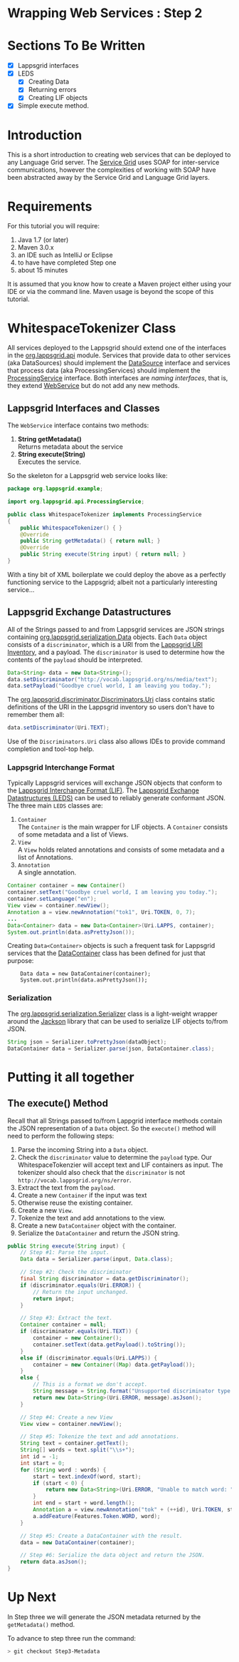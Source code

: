 Wrapping Web Services : Step 2
=====================

# Sections To Be Written

 - [x] Lappsgrid interfaces
 - [x] LEDS
   - [x] Creating Data
   - [x] Returning errors
   - [x] Creating LIF objects
 - [x] Simple execute method.   

# Introduction

This is a short introduction to creating web services that can be deployed to
any Language Grid server.  The [Service Grid](http://servicegrid.net/en/index.html) uses
SOAP for inter-service communications, however the complexities of working with SOAP
have been abstracted away by the Service Grid and Language Grid layers.

# Requirements

For this tutorial you will require:

1. Java 1.7 (or later)
1. Maven 3.0.x
1. an IDE such as IntelliJ or Eclipse
1. to have have completed Step one
1. about 15 minutes

It is assumed that you know how to create a Maven project either using your IDE or via
the command line.  Maven usage is beyond the scope of this tutorial.

# WhitespaceTokenizer Class

All services deployed to the Lappsgrid should extend one of the interfaces in the
[org.lappsgrid.api](https://lapps.github.io/org.lappsgrid.api) module.  Services that provide
data to other services (aka DataSources) should implement the [DataSource](http://lapps.github.io/org.lappsgrid.api/index.html?org/lappsgrid/api/DataSource.html) 
interface and services that process data (aka ProcessingServices) should implement the
[ProcessingService](http://lapps.github.io/org.lappsgrid.api/index.html?org/lappsgrid/api/ProcessingService.html)
interface.  Both interfaces are *naming interfaces*, that is, they extend [WebService](http://lapps.github.io/org.lappsgrid.api/index.html?org/lappsgrid/api/WebService.html)
but do not add any new methods.

## Lappsgrid Interfaces and Classes

The `WebService` interface contains two methods:

1. **String getMetadata()**<br/>
Returns metadata about the service
1. **String execute(String)**<br/>
Executes the service.

So the skeleton for a Lappsgrid web service looks like:

```java
package org.lappsgrid.example;

import org.lappsgrid.api.ProcessingService;

public class WhitespaceTokenizer implements ProcessingService
{
	public WhitespaceTokenizer() { }
	@Override
	public String getMetadata() { return null; }
	@Override
	public String execute(String input) { return null; }
}
```

With a tiny bit of XML boilerplate we could deploy the above as a perfectly functioning
service to the Lappsgrid; albeit not a particularly interesting service...


## Lappsgrid Exchange Datastructures

All of the Strings passed to and from Lappsgrid services are JSON strings containing
[org.lappsgrid.serialization.Data](http://lapps.github.io/org.lappsgrid.serialization/index.html?org/lappsgrid/serialization/Data.html)
objects.  Each `Data` object consists of a `discriminator`, which is a URI from the
[Lappsgrid URI Inventory](http://vocab.lappsgrid.org/discriminators.html), and a payload.
The `discriminator` is used to determine how the contents of the `payload` should be
interpreted.  

```java
Data<String> data = new Data<String>();
data.setDiscriminator("http://vocab.lappsgrid.org/ns/media/text");
data.setPayload("Goodbye cruel world, I am leaving you today.");
```

The
[org.lappsgrid.discriminator.Discriminators.Uri](http://lapps.github.io/org.lappsgrid.discriminator/index.html?org/lappsgrid/discriminator/Discriminators.html) 
class contains static definitions of the URI in the Lappsgrid inventory so users don't 
have to remember them all:

```java
data.setDiscriminator(Uri.TEXT);
```

Use of the `Discriminators.Uri` class also allows IDEs to provide command completion and
tool-top help.

### Lappsgrid Interchange Format

Typically Lappsgrid services will exchange JSON objects that conform to the [Lappsgrid Interchange
Format (LIF)](http://vocab.lappsgrid.org/schema/lif-schema.json). The [Lappsgrid Exchange Datastructures (LEDS)](http://github.com/lapps/org.lappsgrid.serialization)
can be used to reliably generate conformant JSON.  The three main `LEDS` classes are:

1. `Container`<br/>
The `Container` is the main wrapper for LIF objects.  A `Container` consists of some 
metadata and a list of Views.
1. `View`<br/>
A `View` holds related annotations and consists of some metadata and a list of Annotations.
1. `Annotation`<br/>
A single annotation.


```java
Container container = new Container()
container.setText("Goodbye cruel world, I am leaving you today.");
container.setLanguage("en");
View view = container.newView();
Annotation a = view.newAnnotation("tok1", Uri.TOKEN, 0, 7);
...
Data<Container> data = new Data<Container>(Uri.LAPPS, container);
System.out.println(data.asPrettyJson());
```

Creating `Data<Container>` objects is such a frequent task for Lappsgrid services
that the [DataContainer](http://lapps.github.io/org.lappsgrid.serialization/index.html?org/lappsgrid/serialization/DataContainer.html)
 class has been defined for just that purpose:

```
	Data data = new DataContainer(container);
	System.out.println(data.asPrettyJson());
```
### Serialization

The [org.lappsgrid.serialization.Serializer](http://lapps.github.io/org.lappsgrid.serialization/index.html?org/lappsgrid/serialization/Serializer.html)
class is a light-weight wrapper around the [Jackson](https://github.org/FasterXML/Jackson) 
library that can be used to serialize LIF objects to/from JSON.

```java
String json = Serializer.toPrettyJson(dataObject);
DataContainer data = Serializer.parse(json, DataContainer.class);
```

# Putting it all together

## The execute() Method

Recall that all Strings passed to/from Lappgrid interface methods contain the JSON
representation of a `Data` object.  So the `execute()` method will need to perform the 
following steps:

1. Parse the incoming String into a `Data` object.
1. Check the `discriminator` value to determine the `payload` type.  Our WhitespaceTokenzier
will accept text and LIF containers as input.  The tokenizer should also check that
the `discriminator` is not `http://vocab.lappsgrid.org/ns/error`.
1. Extract the text from the `payload`.
  1. Create a new `Container` if the input was text
  1. Otherwise reuse the existing container.
1. Create a new `View`.
1. Tokenize the text and add annotations to the view.
1. Create a new `DataContainer` object with the container.
1. Serialize the `DataContainer` and return the JSON string.

```java
public String execute(String input) {
	// Step #1: Parse the input.
	Data data = Serializer.parse(input, Data.class);

	// Step #2: Check the discriminator
	final String discriminator = data.getDiscriminator();
	if (discriminator.equals(Uri.ERROR)) {
		// Return the input unchanged.
		return input;
	}

	// Step #3: Extract the text.
	Container container = null;
	if (discriminator.equals(Uri.TEXT)) {
		container = new Container();
		container.setText(data.getPayload().toString());
	}
	else if (discriminator.equals(Uri.LAPPS)) {
		container = new Container((Map) data.getPayload());
	}
	else {
		// This is a format we don't accept.
		String message = String.format("Unsupported discriminator type: %s", discriminator);
		return new Data<String>(Uri.ERROR, message).asJson();
	}

	// Step #4: Create a new View
	View view = container.newView();

	// Step #5: Tokenize the text and add annotations.
	String text = container.getText();
	String[] words = text.split("\\s+");
	int id = -1;
	int start = 0;
	for (String word : words) {
		start = text.indexOf(word, start);
		if (start < 0) {
			return new Data<String>(Uri.ERROR, "Unable to match word: " + word).asJson();
		}
		int end = start + word.length();
		Annotation a = view.newAnnotation("tok" + (++id), Uri.TOKEN, start, end);
		a.addFeature(Features.Token.WORD, word);
	}

	// Step #5: Create a DataContainer with the result.
	data = new DataContainer(container);

	// Step #6: Serialize the data object and return the JSON.
	return data.asJson();
}
```

# Up Next

In Step three we will generate the JSON metadata returned by the `getMetadata()` method.

To advance to step three run the command:

```bash
> git checkout Step3-Metadata
```